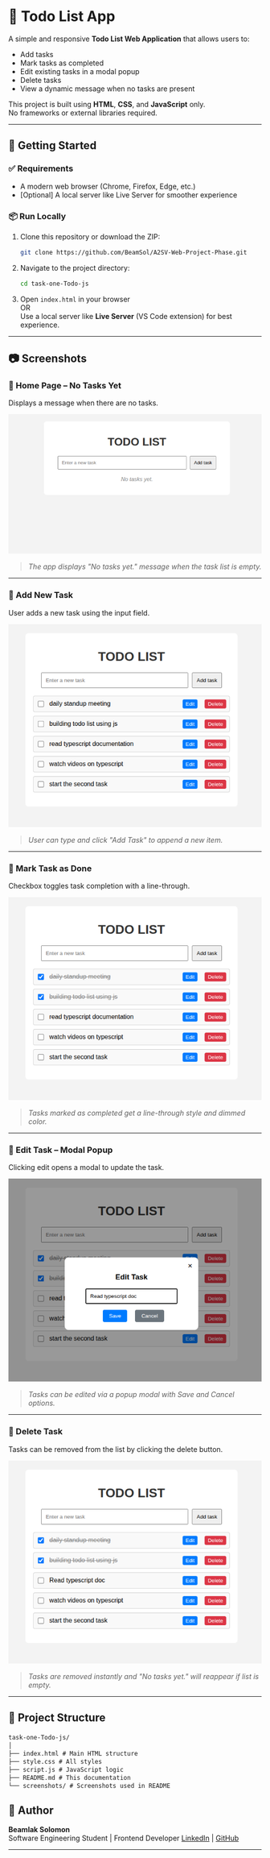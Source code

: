 # 📝 Todo List App

A simple and responsive **Todo List Web Application** that allows users to:

- Add tasks
- Mark tasks as completed
- Edit existing tasks in a modal popup
- Delete tasks
- View a dynamic message when no tasks are present

This project is built using **HTML**, **CSS**, and **JavaScript** only.  
No frameworks or external libraries required.

---

## 🚀 Getting Started

### ✅ Requirements
- A modern web browser (Chrome, Firefox, Edge, etc.)
- [Optional] A local server like Live Server for smoother experience

### 📦 Run Locally

1. Clone this repository or download the ZIP:
    ```bash
    git clone https://github.com/BeamSol/A2SV-Web-Project-Phase.git
    ```

2. Navigate to the project directory:
    ```bash
    cd task-one-Todo-js
    ```

3. Open `index.html` in your browser  
   OR  
   Use a local server like **Live Server** (VS Code extension) for best experience.

---

## 📷 Screenshots

### 🔹 Home Page – No Tasks Yet
Displays a message when there are no tasks.

![No Task Page Screenshot](screenshots/no-tasks.png)
> *The app displays "No tasks yet." message when the task list is empty.*

---

### 🔹 Add New Task
User adds a new task using the input field.

![Add Task Screenshot](screenshots/add-tasks.png)
> *User can type and click "Add Task" to append a new item.*

---

### 🔹 Mark Task as Done
Checkbox toggles task completion with a line-through.

![Done Task Screenshot](screenshots/mark-done.png)
> *Tasks marked as completed get a line-through style and dimmed color.*

---

### 🔹 Edit Task – Modal Popup
Clicking edit opens a modal to update the task.

![Edit Modal Screenshot](screenshots/edit-modal.png)
> *Tasks can be edited via a popup modal with Save and Cancel options.*

---

### 🔹 Delete Task
Tasks can be removed from the list by clicking the delete button.

![Delete Task Screenshot](screenshots/delete-task.png)
> *Tasks are removed instantly and "No tasks yet." will reappear if list is empty.*

---

## 📁 Project Structure

```
task-one-Todo-js/
│
├── index.html # Main HTML structure
├── style.css # All styles
├── script.js # JavaScript logic
├── README.md # This documentation
└── screenshots/ # Screenshots used in README
```

## 🙌 Author

**Beamlak Solomon**  
Software Engineering Student | Frontend Developer 
[LinkedIn](https://www.linkedin.com/in/beamlak-solomon-540890264/) | [GitHub](https://github.com/BeamSol)

---
